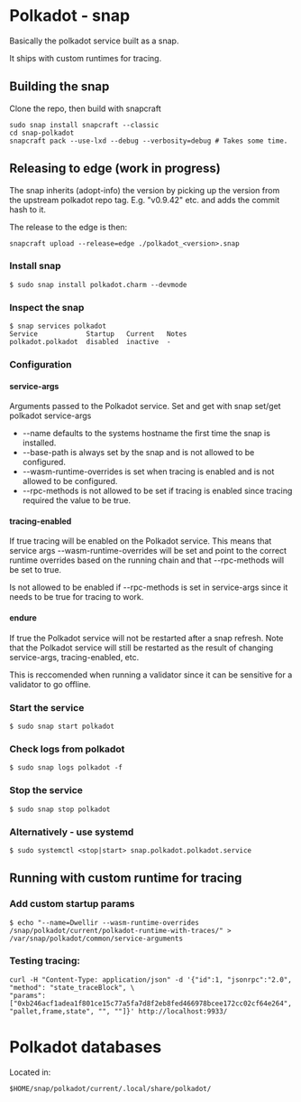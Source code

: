 # Polkadot - snap

Basically the polkadot service built as a snap.

It ships with custom runtimes for tracing.

## Building the snap
Clone the repo, then build with snapcraft

    sudo snap install snapcraft --classic
    cd snap-polkadot
    snapcraft pack --use-lxd --debug --verbosity=debug # Takes some time.

## Releasing to edge (work in progress)
The snap inherits (adopt-info) the version by picking up the version from the upstream polkadot repo tag.
E.g. "v0.9.42" etc. and adds the commit hash to it.

The release to the edge is then:

    snapcraft upload --release=edge ./polkadot_<version>.snap
    
### Install snap

    $ sudo snap install polkadot.charm --devmode

### Inspect the snap

    $ snap services polkadot
    Service            Startup   Current   Notes
    polkadot.polkadot  disabled  inactive  -

### Configuration

#### service-args

Arguments passed to the Polkadot service. Set and get with snap set/get polkadot service-args 

* --name defaults to the systems hostname the first time the snap is installed.
* --base-path is always set by the snap and is not allowed to be configured.
* --wasm-runtime-overrides is set when tracing is enabled and is not allowed to be configured.
* --rpc-methods is not allowed to be set if tracing is enabled since tracing required the value to be true.

#### tracing-enabled

If true tracing will be enabled on the Polkadot service. This means that service args --wasm-runtime-overrides will be set and point to the correct runtime overrides based on the running chain and that --rpc-methods will be set to true.

Is not allowed to be enabled if --rpc-methods is set in service-args since it needs to be true for tracing to work.

#### endure

If true the Polkadot service will not be restarted after a snap refresh.
Note that the Polkadot service will still be restarted as the result of changing service-args, tracing-enabled, etc.

This is reccomended when running a validator since it can be sensitive for a validator to go offline.

### Start the service

    $ sudo snap start polkadot

### Check logs from polkadot

    $ sudo snap logs polkadot -f

### Stop the service

    $ sudo snap stop polkadot

### Alternatively - use systemd

    $ sudo systemctl <stop|start> snap.polkadot.polkadot.service 

## Running with custom runtime for tracing

### Add custom startup params
    $ echo "--name=Dwellir --wasm-runtime-overrides /snap/polkadot/current/polkadot-runtime-with-traces/" > /var/snap/polkadot/common/service-arguments

### Testing tracing:
    curl -H "Content-Type: application/json" -d '{"id":1, "jsonrpc":"2.0", "method": "state_traceBlock", \
    "params": ["0xb246acf1adea1f801ce15c77a5fa7d8f2eb8fed466978bcee172cc02cf64e264", "pallet,frame,state", "", ""]}' http://localhost:9933/


# Polkadot databases 

Located in: 

    $HOME/snap/polkadot/current/.local/share/polkadot/

